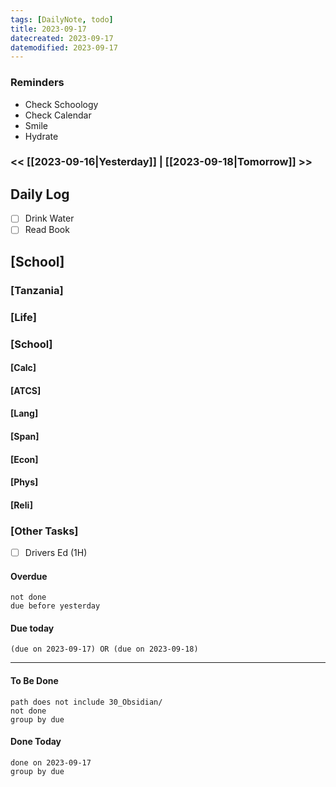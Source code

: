 ```yaml
---
tags: [DailyNote, todo]
title: 2023-09-17
datecreated: 2023-09-17
datemodified: 2023-09-17
---
```


### Reminders
- Check Schoology
- Check Calendar
- Smile
- Hydrate

### << [[2023-09-16|Yesterday]] | [[2023-09-18|Tomorrow]] >>

## Daily Log

- [ ] Drink Water
- [ ] Read Book

## [School]

### [Tanzania]

### [Life]

### [School]

#### [Calc]

#### [ATCS]

#### [Lang]

#### [Span]

#### [Econ]

#### [Phys]

#### [Reli]


### [Other Tasks]

- [ ] Drivers Ed (1H)

#### Overdue
```tasks
not done
due before yesterday
```
#### Due today

```tasks
(due on 2023-09-17) OR (due on 2023-09-18) 

```
---
#### To Be Done

```tasks
path does not include 30_Obsidian/
not done
group by due
```

#### Done Today

```tasks
done on 2023-09-17
group by due
```